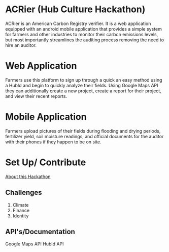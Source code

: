 # ACRier (Hub Culture Hackathon)
ACRier is an American Carbon Registry verifier. It is a web application equipped with an android mobile application that provides a simple system for farmers and other industries to monitor their carbon emissions levels, but most importantly streamlines the auditing process removing the need to hire an auditor.

# Web Application
Farmers use this platform to sign up through a quick an easy method using a HubId and begin to quickly analyze their fields. Using Google Maps API they can additionally create a new project, create a report for their project, and view their recent reports. 

# Mobile Application
Farmers upload pictures of their fields during flooding and drying periods, fertilizer yield, soil moisture readings, and official documents for the auditor with their phones if they happen to be on site. 

# Set Up/ Contribute


  
[About this Hackathon](https://www.eventbrite.com/e/hub-culture-hack-climate-identity-finance-tickets-27193464384?utm_source=eb_email&utm_medium=email&utm_campaign=event_reminder&utm_term=eventname#)

## Challenges
 1. Climate
 2. Finance
 3. Identity



API's/Documentation
---

Google Maps API
HubId API
